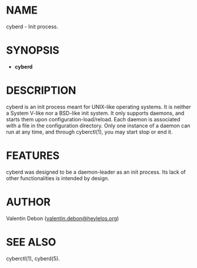 # NAME
cyberd - Init process.

# SYNOPSIS
- **cyberd**

# DESCRIPTION
cyberd is an init process meant for UNIX-like operating systems.
It is neither a System V-like nor a BSD-like init system.
It only supports daemons, and starts them upon configuration-load/reload.
Each daemon is associated with a file in the configuration directory.
Only one instance of a daemon can run at any time, and through cyberctl(1), you may start stop or end it.

# FEATURES
cyberd was designed to be a daemon-leader as an init process. Its lack of other functionalities is intended by design.

# AUTHOR
Valentin Debon (valentin.debon@heylelos.org)

# SEE ALSO
cyberctl(1), cyberd(5).
